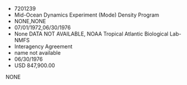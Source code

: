 * 7201239
* Mid-Ocean Dynamics Experiment (Mode) Density Program
* NONE,NONE
* 07/01/1972,06/30/1976
* None DATA NOT AVAILABLE, NOAA Tropical Atlantic Biological Lab-NMFS
* Interagency Agreement
* name not available
* 06/30/1976
* USD 847,900.00

NONE